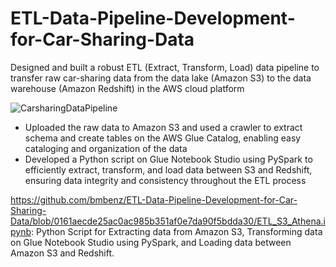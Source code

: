 # ETL-Data-Pipeline-Development-for-Car-Sharing-Data
Designed and built a robust ETL (Extract, Transform, Load) data pipeline to transfer raw car-sharing data from the data lake (Amazon S3) to the data warehouse (Amazon Redshift) in the AWS cloud platform

![CarsharingDataPipeline](https://github.com/bmbenz/ETL-Data-Pipeline-Development-for-Car-Sharing-Data/assets/93178744/73ee83c8-6c55-4d4c-b2f9-fad764b6084f)

- Uploaded the raw data to Amazon S3 and used a crawler to extract schema and create tables on the AWS Glue Catalog, enabling easy cataloging and organization of the data
- Developed a Python script on Glue Notebook Studio using PySpark to efficiently extract, transform, and load data between S3 and Redshift, ensuring data integrity and consistency throughout the ETL process

https://github.com/bmbenz/ETL-Data-Pipeline-Development-for-Car-Sharing-Data/blob/0161aecde25ac0ac985b351af0e7da90f5bdda30/ETL_S3_Athena.ipynb: Python Script for Extracting data from Amazon S3, Transforming data on Glue Notebook Studio using PySpark, and Loading data between Amazon S3 and Redshift.
